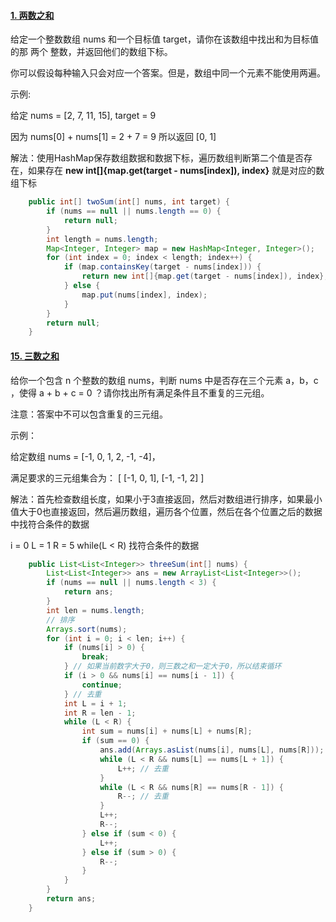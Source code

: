 #### [1. 两数之和](https://leetcode-cn.com/problems/two-sum/)

给定一个整数数组 nums 和一个目标值 target，请你在该数组中找出和为目标值的那 两个 整数，并返回他们的数组下标。

你可以假设每种输入只会对应一个答案。但是，数组中同一个元素不能使用两遍。



示例:

给定 nums = [2, 7, 11, 15], target = 9

因为 nums[0] + nums[1] = 2 + 7 = 9
所以返回 [0, 1]

解法：使用HashMap保存数组数据和数据下标，遍历数组判断第二个值是否存在，如果存在 **new int[]{map.get(target - nums[index]), index}** 就是对应的数组下标

```java
    public int[] twoSum(int[] nums, int target) {
        if (nums == null || nums.length == 0) {
            return null;
        }
        int length = nums.length;
        Map<Integer, Integer> map = new HashMap<Integer, Integer>();
        for (int index = 0; index < length; index++) {
            if (map.containsKey(target - nums[index])) {
                return new int[]{map.get(target - nums[index]), index};
            } else {
                map.put(nums[index], index);
            }
        }
        return null;
    }
```



#### [15. 三数之和](https://leetcode-cn.com/problems/3sum/)

给你一个包含 n 个整数的数组 nums，判断 nums 中是否存在三个元素 a，b，c ，使得 a + b + c = 0 ？请你找出所有满足条件且不重复的三元组。

注意：答案中不可以包含重复的三元组。

示例：

给定数组 nums = [-1, 0, 1, 2, -1, -4]，

满足要求的三元组集合为：
[
  [-1, 0, 1],
  [-1, -1, 2]
]

解法：首先检查数组长度，如果小于3直接返回，然后对数组进行排序，如果最小值大于0也直接返回，然后遍历数组，遍历各个位置，然后在各个位置之后的数据中找符合条件的数据

i = 0	L = 1	R = 5	while(L < R) 找符合条件的数据

```java
    public List<List<Integer>> threeSum(int[] nums) {
        List<List<Integer>> ans = new ArrayList<List<Integer>>();
        if (nums == null || nums.length < 3) {
            return ans;
        }
        int len = nums.length;
        // 排序
        Arrays.sort(nums);
        for (int i = 0; i < len; i++) {
            if (nums[i] > 0) {
                break;
            } // 如果当前数字大于0，则三数之和一定大于0，所以结束循环
            if (i > 0 && nums[i] == nums[i - 1]) {
                continue;
            } // 去重
            int L = i + 1;
            int R = len - 1;
            while (L < R) {
                int sum = nums[i] + nums[L] + nums[R];
                if (sum == 0) {
                    ans.add(Arrays.asList(nums[i], nums[L], nums[R]));
                    while (L < R && nums[L] == nums[L + 1]) {
                        L++; // 去重
                    }
                    while (L < R && nums[R] == nums[R - 1]) {
                        R--; // 去重
                    }
                    L++;
                    R--;
                } else if (sum < 0) {
                    L++;
                } else if (sum > 0) {
                    R--;
                }
            }
        }
        return ans;
    }
```

